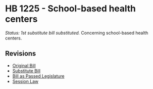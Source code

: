 # HB 1225 - School-based health centers
*Status: 1st substitute bill substituted.*
Concerning school-based health centers.

## Revisions
* [Original Bill](1/)
* [Substitute Bill](S/)
* [Bill as Passed Legislature](S.PL/)
* [Session Law](S.SL/)